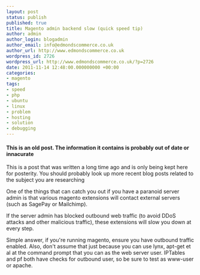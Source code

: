 ```yaml
---
layout: post
status: publish
published: true
title: Magento admin backend slow (quick speed tip)
author: admin
author_login: blogadmin
author_email: info@edmondscommerce.co.uk
author_url: http://www.edmondscommerce.co.uk
wordpress_id: 2726
wordpress_url: http://www.edmondscommerce.co.uk/?p=2726
date: 2011-11-14 12:48:00.000000000 +00:00
categories:
- magento
tags:
- speed
- php
- ubuntu
- linux
- problem
- hosting
- solution
- debugging
---
```

<div class="oldpost"><h4>This is an old post. The information it contains is probably out of date or innacurate</h4>
<p>
This is a post that was written a long time ago and is only being kept here for posterity.
You should probably look up more recent blog posts related to the subject you are researching
</p>
</div>
One of the things that can catch you out if you have a paranoid server admin is that various magento extensions will contact external servers (such as SagePay or Mailchimp).

If the server admin has blocked outbound web traffic (to avoid DDoS attacks and other malicious traffic), these extensions will slow you down at every step.

Simple answer, if you're running magento, ensure you have outbound traffic enabled.  Also, don't assume that just because you can use lynx, apt-get et al at the command prompt that you can as the web server user.  IPTables and pf both have checks for outbound user, so be sure to test as www-user or apache.
